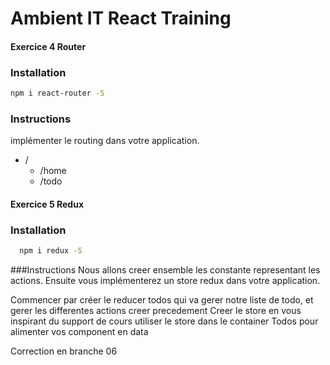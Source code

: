 # Ambient IT React Training

#### Exercice 4 Router

### Installation
```sh
npm i react-router -S
```

### Instructions
implémenter le routing dans votre application.

- /
  - /home
  - /todo

#### Exercice 5 Redux

### Installation
```sh
  npm i redux -S
```

###Instructions
Nous allons creer ensemble les constante representant les actions.
Ensuite vous implémenterez un store redux dans votre application.

Commencer par créer le reducer todos qui va gerer notre liste de todo, et gerer les differentes actions creer precedement
Creer le store en vous inspirant du support de cours
utiliser le store dans le container Todos pour alimenter vos component en data

Correction en branche 06
